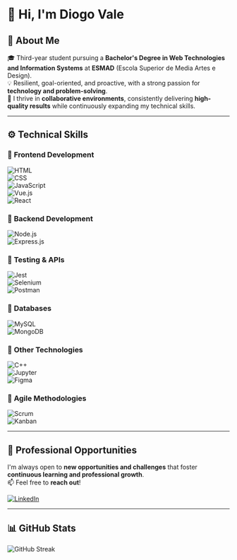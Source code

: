 # 👋 Hi, I'm Diogo Vale 

## 🚀 About Me  
🎓 Third-year student pursuing a **Bachelor's Degree in Web Technologies and Information Systems** at **ESMAD** (Escola Superior de Media Artes e Design).  
💡 Resilient, goal-oriented, and proactive, with a strong passion for **technology and problem-solving**.  
🤝 I thrive in **collaborative environments**, consistently delivering **high-quality results** while continuously expanding my technical skills.  

---

## ⚙️ Technical Skills  

### 🔹 **Frontend Development**  
![HTML](https://img.shields.io/badge/HTML5-E34F26?style=flat&logo=html5&logoColor=white)  
![CSS](https://img.shields.io/badge/CSS3-1572B6?style=flat&logo=css3&logoColor=white)  
![JavaScript](https://img.shields.io/badge/JavaScript-F7DF1E?style=flat&logo=javascript&logoColor=black)  
![Vue.js](https://img.shields.io/badge/Vue.js-4FC08D?style=flat&logo=vuedotjs&logoColor=white)  
![React](https://img.shields.io/badge/React-61DAFB?style=flat&logo=react&logoColor=black)  

### 🔹 **Backend Development**  
![Node.js](https://img.shields.io/badge/Node.js-339933?style=flat&logo=nodedotjs&logoColor=white)  
![Express.js](https://img.shields.io/badge/Express.js-000000?style=flat&logo=express&logoColor=white)  

### 🔹 **Testing & APIs**  
![Jest](https://img.shields.io/badge/Jest-C21325?style=flat&logo=jest&logoColor=white)  
![Selenium](https://img.shields.io/badge/Selenium-43B02A?style=flat&logo=selenium&logoColor=white)  
![Postman](https://img.shields.io/badge/Postman-FF6C37?style=flat&logo=postman&logoColor=white)  

### 🔹 **Databases**  
![MySQL](https://img.shields.io/badge/MySQL-4479A1?style=flat&logo=mysql&logoColor=white)  
![MongoDB](https://img.shields.io/badge/MongoDB-47A248?style=flat&logo=mongodb&logoColor=white)  

### 🔹 **Other Technologies**  
![C++](https://img.shields.io/badge/C++-00599C?style=flat&logo=cplusplus&logoColor=white)  
![Jupyter](https://img.shields.io/badge/Jupyter-F37626?style=flat&logo=jupyter&logoColor=white)  
![Figma](https://img.shields.io/badge/Figma-F24E1E?style=flat&logo=figma&logoColor=white)  

### 🔹 **Agile Methodologies**  
![Scrum](https://img.shields.io/badge/Scrum-2496ED?style=flat)  
![Kanban](https://img.shields.io/badge/Kanban-FF8C00?style=flat)  

---

## 💼 Professional Opportunities  
I'm always open to **new opportunities and challenges** that foster **continuous learning and professional growth**.  
📫 Feel free to **reach out**!  

[![LinkedIn](https://img.shields.io/badge/LinkedIn-0077B5?style=flat&logo=linkedin&logoColor=white)](https://www.linkedin.com/in/diogojvale/)  

---

## 📊 GitHub Stats  

![GitHub Streak](https://github-readme-streak-stats.herokuapp.com/?user=diogojvale&theme=radical&hide_border=true)  



